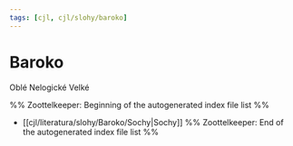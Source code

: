```yaml
---
tags: [cjl, cjl/slohy/baroko]
---
```

# Baroko
Oblé
Nelogické
Velké

%% Zoottelkeeper: Beginning of the autogenerated index file list  %%
-  [[cjl/literatura/slohy/Baroko/Sochy|Sochy]]
%% Zoottelkeeper: End of the autogenerated index file list  %%

